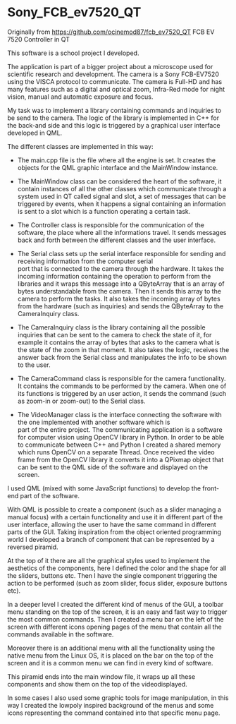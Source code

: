 # Sony_FCB_ev7520_QT
Originally from https://github.com/ocinemod87/fcb_ev7520_QT
FCB EV 7520 Controller in QT

This software is a school project I developed.

The application is part of a bigger project about a microscope used for scientific research and development. 
The camera is a Sony FCB-EV7520 using the VISCA protocol to communicate. The camera is Full-HD and has many features such as 
a digital and optical zoom, Infra-Red mode for night vision, manual and automatic exposure and focus.

My task was to implement a library containing commands and inquiries to be send to the camera. The logic of the library is 
implemented in C++ for the back-and side and this logic is triggered by a graphical user interface developed in QML.

The different classes are implemented in this way:

- The main.cpp file is the file where all the engine is set. It creates the objects for the QML graphic interface and the
  MainWindow instance.
  
- The MainWindow class can be considered the heart of the software, it contain instances of all the other classes which 
  communicate through a system used in QT called signal and slot, a set of messages that can be triggered by events, when it 
  happens a signal containing an information is sent to a slot which is a function operating a certain task.

- The Controller class is responsible for the communication of the software, the place where all the informations travel. It 
  sends messages back and forth between the different classes and the user interface. 

- The Serial class sets up the serial interface responsible for sending and receiving information from the computer serial   
  port that is connected to the camera through the hardware. It takes the incoming information containing the operation to 
  perform from the libraries and it wraps this message into a QByteArray that is an array of bytes understandable from the 
  camera. Then it sends this array to the camera to perform the tasks. It also takes the incoming array of bytes from the 
  hardware (such as inquiries) and sends the QByteArray to the CameraInquiry class.

- The CameraInquiry class is the library containing all the possible inquiries that can be sent to the camera to check the 
  state of it, for example it contains the array of bytes that asks to the camera what is the state of the zoom in that 
  moment. It also takes the logic, receives the answer back from the Serial class and manipulates the info to be shown to the 
  user.

- The CameraCommand class is responsible for the camera functionality. It contains the commands to be performed by the 
  camera. When one of its functions is triggered by an user action, it sends the command (such as zoom-in or zoom-out) to the 
  Serial class.

- The VideoManager class is the interface connecting the software with the one implemented with another software which is   
  part of the entire project. The communicating application is a software for computer vision using OpenCV library in Python. 
  In order to be able to communicate between C++ and Python I created a shared memory which runs OpenCV on a separate Thread. 
  Once received the video frame from the OpenCV library it converts it into a QPixmap object that can be sent to the QML side 
  of the software and displayed on the screen.
  
I used QML (mixed with some JavaScript functions) to develop the front-end part of the software. 

With QML is possible to create a component (such as a slider managing a manual focus) with a certain functionality and use it 
in different part of the user interface, allowing the user to have the same command in different parts of the GUI. Taking 
inspiration from the object oriented programming world I developed a branch of component that can be represented by a 
reversed piramid.

At the top of it there are all the graphical styles used to implement the aesthetics of the components, here I defined the 
color and the shape for all the sliders, buttons etc. Then I have the single component triggering the action to be 
performed (such as zoom slider, focus slider, exposure buttons etc). 

In a deeper level I created the different kind of menus of the GUI, a toolbar menu standing on the top of the screen, it is 
an easy and fast way to trigger the most common commands. Then I created a menu bar on the left of the screen with different 
icons opening pages of the menu that contain all the commands available in the software. 

Moreover there is an additional menu with all the functionality using the native menu from the Linux OS, it is placed on the 
bar on the top of the screen and it is a common menu we can find in every kind of software.

This piramid ends into the main window file, it wraps up all these components and show them on the top of the videodisplayed.

In some cases I also used some graphic tools for image manipulation, in this way I created the lowpoly inspired background of 
the menus and  some icons representing the command contained into that specific menu page.

